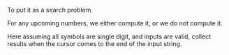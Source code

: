 
To put it as a search problem. 

For any upcoming numbers, we either compute it, or we do not compute it.   

Here assuming all symbols are single digit, and inputs are valid, collect results when the cursor comes to the end of the input string.    

